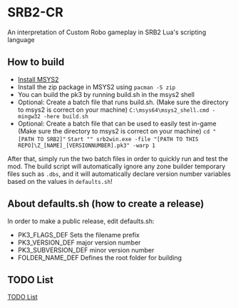 # SRB2-CR
An interpretation of Custom Robo gameplay in SRB2 Lua's scripting language

## How to build
- [Install MSYS2](https://www.msys2.org/)
- Install the zip package in MSYS2 using `pacman -S zip`
- You can build the pk3 by running build.sh in the msys2 shell
- Optional: Create a batch file that runs build.sh. (Make sure the directory to msys2 is correct on your machine)
`C:\msys64\msys2_shell.cmd -mingw32 -here build.sh`
- Optional: Create a batch file that can be used to easily test in-game (Make sure the directory to msys2 is correct on your machine)
`cd "[PATH TO SRB2]"`
`Start "" srb2win.exe -file "[PATH TO THIS REPO]\Z_[NAME]_[VERSIONNUMBER].pk3" -warp 1`

After that, simply run the two batch files in order to quickly run and test the mod. The build script will automatically ignore any zone builder temporary files such as `.dbs`, and it will automatically declare version number variables based on the values in `defaults.sh`!

## About defaults.sh (how to create a release)
In order to make a public release, edit defaults.sh:
- PK3_FLAGS_DEF 		Sets the filename prefix
- PK3_VERSION_DEF		major version number
- PK3_SUBVERSION_DEF	minor version number
- FOLDER_NAME_DEF		Defines the root folder for building

## TODO List
[TODO List](https://github.com/marsj57/SRB2-CR/blob/main/TODO.md)
